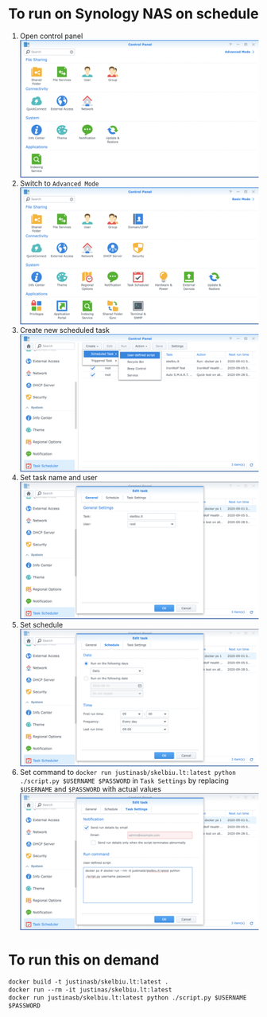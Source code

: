 # To run on Synology NAS on schedule

1. Open control panel
![](resources/1._Control_Panel.png)
1. Switch to `Advanced Mode`
![](resources/2._Advanced_Control_Panel.png)
1. Create new scheduled task
![](resources/3._Task_scheduler.png)
1. Set task name and user
![](resources/4._Task_scheduler_general.png)
1. Set schedule
![](resources/5._Task_scheduler_schedule.png)
1. Set command to `docker run justinasb/skelbiu.lt:latest python ./script.py $USERNAME $PASSWORD` in `Task Settings` by replacing `$USERNAME` and `$PASSWORD` with actual values
![](resources/6._Task_scheduler_task_settings.png)

# To run this on demand

```
docker build -t justinasb/skelbiu.lt:latest .
docker run --rm -it justinas/skelbiu.lt:latest
docker run justinasb/skelbiu.lt:latest python ./script.py $USERNAME $PASSWORD
```
